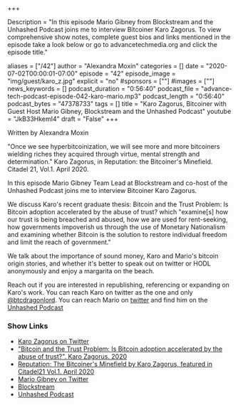 +++

Description = "In this episode Mario Gibney from Blockstream and the Unhashed Podcast joins me to interview Bitcoiner Karo Zagorus. To view comprehensive show notes, complete guest bios and links mentioned in the episode take a look below or go to advancetechmedia.org and click the episode title."

aliases = ["/42"]
author = "Alexandra Moxin"
categories = []
date = "2020-07-02T00:00:01-07:00"
episode = "42"
episode_image = "img/guest/karo_z.jpg"
explicit = "no"
#sponsors = [""]
#images = [""]
news_keywords = []
podcast_duration = "0:56:40"
podcast_file = "advance-tech-podcast-episode-042-karo-mario.mp3"
podcast_length = "0:56:40"
podcast_bytes = "47378733"
tags = []
title = "Karo Zagorus, Bitcoiner with Guest Host Mario Gibney, Blockstream and the Unhashed Podcast"
youtube = "JkB33HkemI4"
draft = "False"
+++

Written by Alexandra Moxin

"Once we see hyperbitcoinization, we will see more and more bitcoiners wielding riches they acquired through virtue, mental strength and determination." Karo Zagorus, in Reputation: the Bitcoiner's Minefield. Citadel 21, Vol.1. April 2020.

In this episode Mario Gibney Team Lead at Blockstream and co-host of the Unhashed Podcast joins me to interview Bitcoiner Karo Zagorus. 

We discuss Karo's recent graduate thesis: Bitcoin and the Trust Problem: Is Bitcoin adoption accelerated by the abuse of trust? which "examine[s] how our trust is being breached and abused, how we are used for rent-seeking, how governments impoverish us through the use of Monetary Nationalism and examining whether Bitcoin is the solution to restore individual freedom and limit the reach of government."

We talk about the importance of sound money, Karo and Mario's bitcoin origin stories, and whether it's better to speak out on twitter or HODL anonymously and enjoy a margarita on the beach.

Reach out if you are interested in republishing, referencing or expanding on Karo's work. You can reach Karo on twitter as the one and only [@btcdragonlord](https://twitter.com/btcdragonlord). You can reach Mario on [twitter](https://twitter.com/Mario_Gibney) and find him on the [Unhashed Podcast](https://www.unhashedpodcast.com/)


### Show Links

* [Karo Zagorus on Twitter](https://twitter.com/btcdragonlord)
* ["Bitcoin and the Trust Problem: Is Bitcoin adoption accelerated by the abuse of trust?". Karo Zagorus. 2020](https://keybase.pub/karozagorus/KaroZagorus-2020-Thesis.pdf)
* [Reputation: The Bitcoiner's Minefield by Karo Zagorus, featured in Citadel21 Vol.1. April 2020](https://www.citadel21.com/reputation-the-bitcoiners-minefield)
* [Mario Gibney on Twitter](https://twitter.com/Mario_Gibney)
* [Blockstream](https://blockstream.com/)
* [Unhashed Podcast](https://www.unhashedpodcast.com/)

